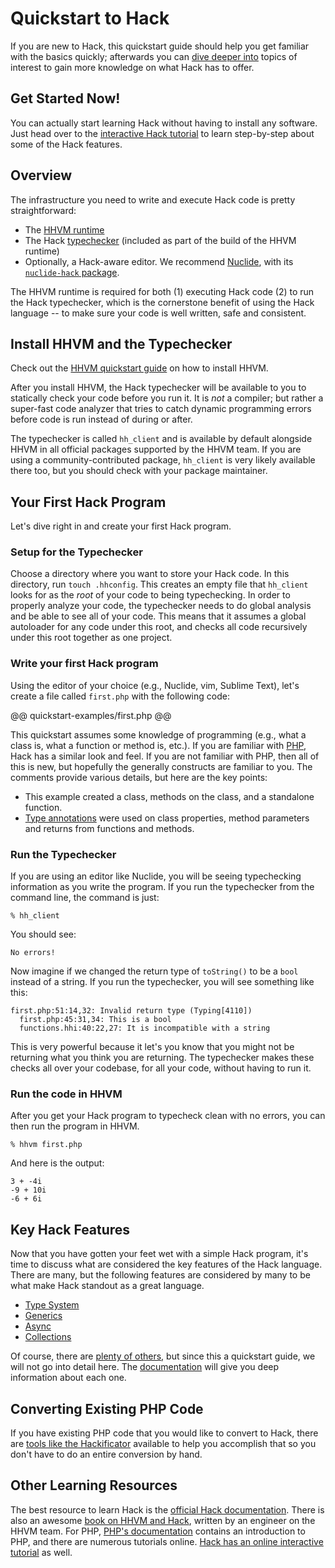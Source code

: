 # Quickstart to Hack

If you are new to Hack, this quickstart guide should help you get familiar with the basics quickly; afterwards you can [dive deeper into](/hack/) topics of interest to gain more knowledge on what Hack has to offer. 

## Get Started Now!

You can actually start learning Hack without having to install any software. Just head over to the [interactive Hack tutorial](http://hacklang.org) to learn step-by-step about some of the Hack features.

## Overview

The infrastructure you need to write and execute Hack code is pretty straightforward:

* The [HHVM runtime](../../hhvm/quickstart/quickstart.md)
* The Hack [typechecker](../typechecker/intro.md) (included as part of the build of the HHVM runtime)
* Optionally, a Hack-aware editor. We recommend [Nuclide](https://github.com/facebook/nuclide), with its [`nuclide-hack` package](https://github.com/facebook/nuclide/blob/master/pkg/nuclide/hack/README.md).

The HHVM runtime is required for both (1) executing Hack code (2) to run the Hack typechecker, which is the cornerstone benefit of using the Hack language -- to make sure your code is well written, safe and consistent.

## Install HHVM and the Typechecker

Check out the [HHVM quickstart guide](../../hhvm/quickstart/quickstart.md) on how to install HHVM. 

After you install HHVM, the Hack typechecker will be available to you to statically check your code before you run it. It is *not* a compiler; but rather a super-fast code analyzer that tries to catch dynamic programming errors before code is run instead of during or after.

The typechecker is called `hh_client` and is available by default alongside HHVM in all official packages supported by the HHVM team. If you are using a community-contributed package, `hh_client` is very likely available there too, but you should check with your package maintainer.

## Your First Hack Program

Let's dive right in and create your first Hack program.

### Setup for the Typechecker

Choose a directory where you want to store your Hack code. In this directory, run `touch .hhconfig`. This creates an empty file that `hh_client` looks for as the *root* of your code to being typechecking. In order to properly analyze your code, the typechecker needs to do global analysis and be able to see all of your code. This means that it assumes a global autoloader for any code under this root, and checks all code recursively under this root together as one project.

### Write your first Hack program

Using the editor of your choice (e.g., Nuclide, vim, Sublime Text), let's create a file called `first.php` with the following code:

@@ quickstart-examples/first.php @@

This quickstart assumes some knowledge of programming (e.g., what a class is, what a function or method is, etc.). If you are familiar with [PHP](http://php.net), Hack has a similar look and feel. If you are not familiar with PHP, then all of this is new, but hopefully the generally constructs are familiar to you. The comments provide various details, but here are the key points:

* This example created a class, methods on the class, and a standalone function.
* [Type annotations](../types/annotations.md) were used on class properties, method parameters and returns from functions and methods.

### Run the Typechecker

If you are using an editor like Nuclide, you will be seeing typechecking information as you write the program. If you run the typechecker from the command line, the command is just:

```
% hh_client
```

You should see:

```
No errors!
```

Now imagine if we changed the return type of `toString()` to be a `bool` instead of a string. If you run the typechecker, you will see something like this:

```
first.php:51:14,32: Invalid return type (Typing[4110])
  first.php:45:31,34: This is a bool
  functions.hhi:40:22,27: It is incompatible with a string
```

This is very powerful because it let's you know that you might not be returning what you think you are returning. The typechecker makes these checks all over your codebase, for all your code, without having to run it.

### Run the code in HHVM

After you get your Hack program to typecheck clean with no errors, you can then run the program in HHVM.

```
% hhvm first.php
```

And here is the output:

```
3 + -4i
-9 + 10i
-6 + 6i
```

## Key Hack Features

Now that you have gotten your feet wet with a simple Hack program, it's time to discuss what are considered the key features of the Hack language. There are many, but the following features are considered by many to be what make Hack standout as a great language.

* [Type System](../types/type-system.md)
* [Generics](../generics/intro.md)
* [Async](../async/intro.md)
* [Collections](../collections/intro.md)

Of course, there are [plenty of others](http://docs.hhvm.com/hack), but since this a quickstart guide, we will not go into detail here. The [documentation](http://docs.hhvm.com/hack) will give you deep information about each one.

## Converting Existing PHP Code

If you have existing PHP code that you would like to convert to Hack, there are [tools like the Hackificator](../tools/intro.md) available to help you accomplish that so you don't have to do an entire conversion by hand.

## Other Learning Resources

The best resource to learn Hack is the [official Hack documentation](http://docs.hhvm.com/hack). There is also an awesome [book on HHVM and Hack](http://www.amazon.com/Hack-HHVM-Programming-Productivity-Breaking/dp/1491920874/), written by an engineer on the HHVM team. For PHP, [PHP's documentation](http://docs.php.net/manual/en/getting-started.php) contains an introduction to PHP, and there are numerous tutorials online. [Hack has an online interactive tutorial](http://hacklang.org/tutorial/) as well.
